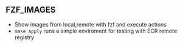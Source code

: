 ## FZF_IMAGES

- Show images from local,remote with fzf and execute actions
- `make apply` runs a simple enviroment for testing with ECR remote registry
